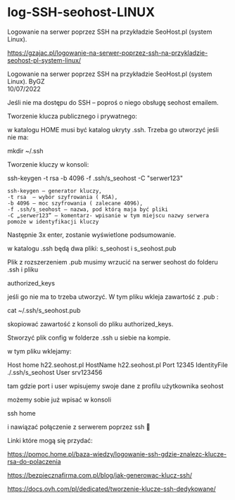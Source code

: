 # log-SSH-seohost-LINUX
Logowanie na serwer poprzez SSH na przykładzie SeoHost.pl (system Linux).

https://gzajac.pl/logowanie-na-serwer-poprzez-ssh-na-przykladzie-seohost-pl-system-linux/

Logowanie na serwer poprzez SSH na przykładzie SeoHost.pl (system Linux).
ByGZ	
10/07/2022

Jeśli nie ma dostępu do SSH – poproś o niego obsługę seohost emailem.

Tworzenie klucza publicznego i prywatnego:

w katalogu HOME musi być katalog ukryty .ssh. Trzeba go utworzyć jeśli nie ma:

mkdir ~/.ssh

Tworzenie kluczy w konsoli:

ssh-keygen -t rsa -b 4096 -f .ssh/s_seohost -C "serwer123"

    ssh-keygen – generator kluczy,
    -t rsa  – wybór szyfrowania ( RSA),
    -b 4096 – moc szyfrowania ( zalecane 4096),
    -f .ssh/s_seohost – nazwa, pod którą maja być pliki
    -C „serwer123” – komentarz- wpisanie w tym miejscu nazwy serwera pomoże w identyfikacji kluczy

Następnie 3x enter, zostanie wyświetlone podsumowanie.

w katalogu .ssh będą dwa pliki: s_seohost i s_seohost.pub

Plik z rozszerzeniem .pub musimy wrzucić na serwer seohost do folderu .ssh i pliku

authorized_keys

jeśli go nie ma to trzeba utworzyć. W tym pliku wkleja zawartość z .pub :

cat ~/.ssh/s_seohost.pub

skopiować zawartość z konsoli do pliku authorized_keys.

Stworzyć plik config w folderze .ssh u siebie na kompie.

w tym pliku wklejamy:

Host home h22.seohost.pl
  HostName h22.seohost.pl
  Port 12345
  IdentityFile ./.ssh/s_seohost
  User srv123456 

tam gdzie port i user wpisujemy swoje dane z profilu użytkownika seohost

możemy sobie już wpisać w konsoli

ssh home

i nawiązać połączenie z serwerem poprzez ssh 🙂

Linki które mogą się przydać:

https://pomoc.home.pl/baza-wiedzy/logowanie-ssh-gdzie-znalezc-klucze-rsa-do-polaczenia

https://bezpiecznafirma.com.pl/blog/jak-generowac-klucz-ssh/

https://docs.ovh.com/pl/dedicated/tworzenie-klucze-ssh-dedykowane/
